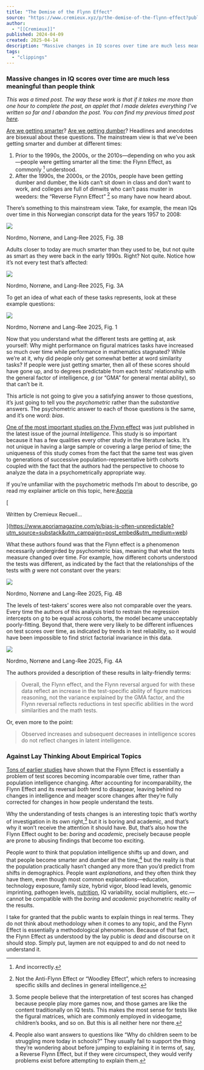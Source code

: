 ```yaml
---
title: "The Demise of the Flynn Effect"
source: "https://www.cremieux.xyz/p/the-demise-of-the-flynn-effect?publication_id=1163860&post_id=161257638&isFreemail=false&r=7br8e&triedRedirect=true"
author:
  - "[[Cremieux]]"
published: 2024-04-09
created: 2025-04-14
description: "Massive changes in IQ scores over time are much less meaningful than people think"
tags:
  - "clippings"
---
```

### Massive changes in IQ scores over time are much less meaningful than people think

*This was a timed post. The way these work is that if it takes me more than one hour to complete the post, an applet that I made deletes everything I’ve written so far and I abandon the post. You can find my previous timed post [here](https://www.cremieux.xyz/p/nutrition-beliefs-are-just-so-stories).*

[Are we getting smarter](https://www.cremieux.xyz/p/subscriber-preview-taking-the-flynn)? [Are we getting dumber](https://x.com/cremieuxrecueil/status/1900578014779339035)? Headlines and anecdotes are bisexual about these questions. The mainstream view is that we’ve been getting smarter and dumber at different times:

1. Prior to the 1990s, the 2000s, or the 2010s—depending on who you ask—people were getting smarter all the time: the Flynn Effect, as commonly [^1] understood.
2. After the 1990s, the 2000s, or the 2010s, people have been getting dumber and dumber, the kids can’t sit down in class and don’t want to work, and colleges are full of dimwits who can’t pass muster in weeders: the “Reverse Flynn Effect” [^2] so many have now heard about.

There’s something to this mainstream view. Take, for example, the mean IQs over time in this Norwegian conscript data for the years 1957 to 2008:

![](https://substackcdn.com/image/fetch/w_1456,c_limit,f_auto,q_auto:good,fl_progressive:steep/https%3A%2F%2Fsubstack-post-media.s3.amazonaws.com%2Fpublic%2Fimages%2F7aca3f33-9858-4cec-8e07-4b739f79a414_1030x965.png)

Nordmo, Norrøne, and Lang-Ree 2025, Fig. 3B

Adults closer to today are much smarter than they used to be, but not quite as smart as they were back in the early 1990s. Right? Not quite. Notice how it’s not every test that’s affected:

![](https://substackcdn.com/image/fetch/w_1456,c_limit,f_auto,q_auto:good,fl_progressive:steep/https%3A%2F%2Fsubstack-post-media.s3.amazonaws.com%2Fpublic%2Fimages%2F81683991-012d-447c-88a4-e356d7bc89db_1140x1047.png)

Nordmo, Norrøne, and Lang-Ree 2025, Fig. 3A

To get an idea of what each of these tasks represents, look at these example questions:

![](https://www.cremieux.xyz/p/%7B%22src%22:%22https://substack-post-media.s3.amazonaws.com/public/images/aaa9825a-63c1-4cb1-b873-4e3331cda3dd_2484x1436.jpeg%22,%22srcNoWatermark%22:null,%22fullscreen%22:false,%22imageSize%22:%22normal%22,%22height%22:842,%22width%22:1456,%22resizeWidth%22:728,%22bytes%22:null,%22alt%22:null,%22title%22:null,%22type%22:null,%22href%22:null,%22belowTheFold%22:true,%22topImage%22:false,%22internalRedirect%22:null,%22isProcessing%22:false,%22align%22:%22center%22%7D)

Nordmo, Norrøne and Lang-Ree 2025, Fig. 1

Now that you understand what the different tests are getting at, ask yourself: Why might performance on figural matrices tasks have increased so much over time while performance in mathematics stagnated? While we’re at it, why did people only get somewhat better at word similarity tasks? If people were just getting smarter, then all of these scores should have gone up, and to degrees predictable from each tests’ relationship with the general factor of intelligence, *g* (or “GMA” for general mental ability), so that can’t be it.

This article is not going to give you a satisfying answer to those questions, it’s just going to tell you the *psychometric* rather than the *substantive* answers. The psychometric answer to each of those questions is the same, and it’s one word: *bias*.

[One of the most important studies on the Flynn effect](https://www.sciencedirect.com/science/article/pii/S0160289625000121) was just published in the latest issue of the journal *Intelligence*. This study is so important because it has a few qualities every other study in the literature lacks. It’s not unique in having a large sample or covering a large period of time; the uniqueness of this study comes from the fact that the same test was given to generations of successive population-representative birth cohorts coupled with the fact that the authors had the perspective to choose to analyze the data in a psychometrically appropriate way.

If you’re unfamiliar with the psychometric methods I’m about to describe, go read my explainer article on this topic, here:[Aporia](https://www.aporiamagazine.com/p/bias-is-often-unpredictable?utm_source=substack&utm_campaign=post_embed&utm_medium=web)

[

Written by Cremieux Recueil…

](https://www.aporiamagazine.com/p/bias-is-often-unpredictable?utm_source=substack&utm_campaign=post_embed&utm_medium=web)

What these authors found was that the Flynn effect is a phenomenon necessarily undergirded by psychometric bias, meaning that what the tests measure changed over time. For example, how different cohorts understood the tests was different, as indicated by the fact that the relationships of the tests with *g* were not constant over the years:

![](https://www.cremieux.xyz/p/%7B%22src%22:%22https://substack-post-media.s3.amazonaws.com/public/images/d788bced-b213-4a36-979a-cee04a32963a_1891x1733.png%22,%22srcNoWatermark%22:null,%22fullscreen%22:null,%22imageSize%22:null,%22height%22:1334,%22width%22:1456,%22resizeWidth%22:null,%22bytes%22:738206,%22alt%22:null,%22title%22:null,%22type%22:%22image/png%22,%22href%22:null,%22belowTheFold%22:true,%22topImage%22:false,%22internalRedirect%22:%22https://www.cremieux.xyz/i/161257638?img=https%3A%2F%2Fsubstack-post-media.s3.amazonaws.com%2Fpublic%2Fimages%2Fd788bced-b213-4a36-979a-cee04a32963a_1891x1733.png%22,%22isProcessing%22:false,%22align%22:null})

Nordmo, Norrøne and Lang-Ree 2025, Fig. 4B

The levels of test-takers’ scores were also not comparable over the years. Every time the authors of this analysis tried to restrain the regression intercepts on *g* to be equal across cohorts, the model became unacceptably poorly-fitting. Beyond that, there were very likely to be different influences on test scores over time, as indicated by trends in test reliability, so it would have been impossible to find strict factorial invariance in this data.

![](https://www.cremieux.xyz/p/%7B%22src%22:%22https://substack-post-media.s3.amazonaws.com/public/images/c8de4f75-ba2b-4ca3-9e79-5f0f1ef5877a_1805x1771.png%22,%22srcNoWatermark%22:null,%22fullscreen%22:null,%22imageSize%22:null,%22height%22:1429,%22width%22:1456,%22resizeWidth%22:null,%22bytes%22:532312,%22alt%22:null,%22title%22:null,%22type%22:%22image/png%22,%22href%22:null,%22belowTheFold%22:true,%22topImage%22:false,%22internalRedirect%22:%22https://www.cremieux.xyz/i/161257638?img=https%3A%2F%2Fsubstack-post-media.s3.amazonaws.com%2Fpublic%2Fimages%2Fc8de4f75-ba2b-4ca3-9e79-5f0f1ef5877a_1805x1771.png%22,%22isProcessing%22:false,%22align%22:null})

Nordmo, Norrøne and Lang-Ree 2025, Fig. 4A

The authors provided a description of these results in laity-friendly terms:

> Overall, the Flynn effect, and the Flynn reversal argued for with these data reflect an increase in the test-specific ability of figure matrices reasoning, not the variance explained by the GMA factor, and the Flynn reversal reflects reductions in test specific abilities in the word similarities and the math tests.

Or, even more to the point:

> Observed increases and subsequent decreases in intelligence scores do not reflect changes in latent intelligence.

### Against Lay Thinking About Empirical Topics

[Tons of earlier studies](https://www.cremieux.xyz/p/subscriber-preview-taking-the-flynn) have shown that the Flynn Effect is essentially a problem of test scores becoming incomparable over time, rather than population intelligence changing. After accounting for incomparability, the Flynn Effect and its reversal *both* tend to disappear, leaving behind no changes in intelligence and meager score changes after they’re fully corrected for changes in how people understand the tests.

Why the understanding of tests changes is an interesting topic that’s worthy of investigation in its own right,[^3] but it is boring and academic, and that’s why it won’t receive the attention it should have. But, that’s also how the Flynn Effect ought to be: *boring* and *academic*, precisely because people are prone to abusing findings that become too exciting.

People *want* to think that population intelligence shifts up and down, and that people become smarter and dumber all the time,[^4] but the reality is that the population practically hasn’t changed any more than you’d predict from shifts in demographics. People want *explanations*, and they often think they have them, even though most common explanations—education, technology exposure, family size, hybrid vigor, blood lead levels, genomic imprinting, pathogen levels, [nutrition](https://www.cremieux.xyz/p/a-requiem-for-nutrition), IQ variability, social multipliers, etc.—cannot be compatible with the *boring* and *academic* psychometric reality of the results.

I take for granted that the public wants to explain things in real terms. They do not think about methodology when it comes to any topic, and the Flynn Effect is essentially a methodological phenomenon. Because of that fact, the Flynn Effect as understood by the lay public is *dead* and discourse on it should stop. Simply put, laymen are not equipped to and do not need to understand it.

[^1]: And incorrectly.

[^2]: Not the Anti-Flynn Effect or “Woodley Effect”, which refers to increasing specific skills and declines in general intelligence.

[^3]: Some people believe that the interpretation of test scores has changed because people play more games now, and those games are like the content traditionally on IQ tests. This makes the most sense for tests like the figural matrices, which are commonly employed in videogame, children’s books, and so on. But this is all neither here nor there.

[^4]: People also want answers to questions like “Why do children seem to be struggling more today in schools?” They usually fail to support the thing they’re wondering about before jumping to explaining it in terms of, say, a Reverse Flynn Effect, but if they were circumspect, they would verify problems exist before attempting to explain them.
